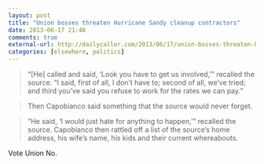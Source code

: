 ```yaml
---
layout: post
title: "Union bosses threaten Hurricane Sandy cleanup contractors"
date: 2013-06-17 21:48
comments: true
external-url: http://dailycaller.com/2013/06/17/union-bosses-threaten-hurricane-sandy-cleanup-contractors-their-families/
categories: [elsewhere, politics]
---
```


> “[He] called and said, ‘Look you have to get us involved,’” recalled the source. “I said, first of all, I don’t have to; second of all, we’ve tried; and third you’ve said you refuse to work for the rates we can pay.”

> Then Capobianco said something that the source would never forget.

> “He said, ‘I would just hate for anything to happen,’” recalled the source. Capobianco then rattled off a list of the source’s home address, his wife’s name, his kids and their current whereabouts.

Vote Union No.